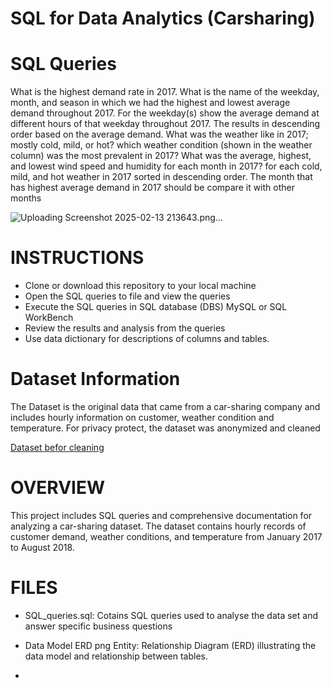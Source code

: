 # SQL for Data Analytics (Carsharing)

# SQL Queries
What is the highest demand rate in 2017.
What is the name of the weekday, month, and season in which we had the highest and lowest average demand throughout 2017.
For the weekday(s) show the average demand at different hours of that weekday throughout 2017. The results in descending order based on the average demand.
What was the weather like in 2017; mostly cold, mild, or hot? which weather condition (shown in the weather column) was the most prevalent in 2017?
What was the average, highest, and lowest wind speed and humidity for each month in 2017?  for each cold, mild, and hot weather in 2017 sorted in descending order.
The month that has highest average demand in 2017 should be compare it with other months

![Uploading Screenshot 2025-02-13 213643.png…]()

# INSTRUCTIONS
- Clone or download this repository to your local machine
- Open the SQL queries to file and view the queries
- Execute the SQL queries in SQL database (DBS) MySQL or SQL WorkBench
- Review the results and analysis from the queries
- Use data dictionary for descriptions of columns and tables.

# Dataset Information
The Dataset is the original data that came from a car-sharing company and includes hourly information on customer, weather condition and temperature. For privacy protect, the dataset was anonymized and cleaned


[Dataset befor cleaning](https://drive.google.com/file/d/1kt3w39Hkk3jnPbYvUnI_1Tx2h-CnNpvE/view)

# OVERVIEW 

This project includes SQL queries and comprehensive documentation for analyzing a car-sharing dataset. The dataset contains hourly records of customer demand, weather conditions, and temperature from January 2017 to August 2018.

# FILES

- SQL_queries.sql: Cotains SQL queries used to analyse the data set and answer specific business questions
- Data Model ERD png Entity: Relationship Diagram (ERD) illustrating the data model and relationship between tables.

- 


